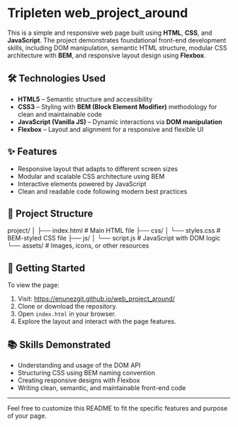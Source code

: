 # Tripleten web_project_around

This is a simple and responsive web page built using **HTML**, **CSS**, and **JavaScript**. The project demonstrates foundational front-end development skills, including DOM manipulation, semantic HTML structure, modular CSS architecture with **BEM**, and responsive layout design using **Flexbox**.

## 🛠 Technologies Used

- **HTML5** – Semantic structure and accessibility
- **CSS3** – Styling with **BEM (Block Element Modifier)** methodology for clean and maintainable code
- **JavaScript (Vanilla JS)** – Dynamic interactions via **DOM manipulation**
- **Flexbox** – Layout and alignment for a responsive and flexible UI

## ✨ Features

- Responsive layout that adapts to different screen sizes
- Modular and scalable CSS architecture using BEM
- Interactive elements powered by JavaScript
- Clean and readable code following modern best practices

## 📁 Project Structure

project/
│
├── index.html # Main HTML file
├── css/
│ └── styles.css # BEM-styled CSS file
├── js/
│ └── script.js # JavaScript with DOM logic
└── assets/ # Images, icons, or other resources


## 🚀 Getting Started

To view the page:

1. Visit: https://enunezgit.github.io/web_project_around/
2. Clone or download the repository.
3. Open `index.html` in your browser.
4. Explore the layout and interact with the page features.

## 📚 Skills Demonstrated

- Understanding and usage of the DOM API
- Structuring CSS using BEM naming convention
- Creating responsive designs with Flexbox
- Writing clean, semantic, and maintainable front-end code

---

Feel free to customize this README to fit the specific features and purpose of your page.
